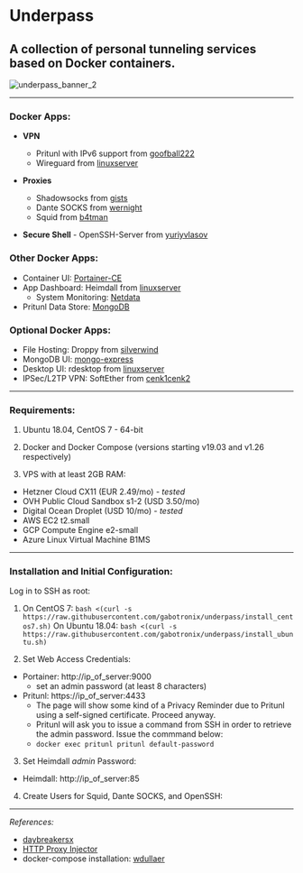 # Underpass

## A collection of personal tunneling services based on Docker containers.

![underpass_banner_2](https://user-images.githubusercontent.com/9207205/92270351-7afee480-ef18-11ea-815c-6e719869f848.png)

***

### Docker Apps:
- **VPN**
  - Pritunl with IPv6 support from [goofball222](https://hub.docker.com/r/goofball222/pritunl)
  - Wireguard from [linuxserver](https://hub.docker.com/r/linuxserver/wireguard)

- **Proxies**
  - Shadowsocks from [gists](https://hub.docker.com/r/gists/shadowsocks-libev)
  - Dante SOCKS from [wernight](https://hub.docker.com/r/wernight/dante)
  - Squid from [b4tman](https://hub.docker.com/r/b4tman/squid)

- **Secure Shell** - OpenSSH-Server from [yuriyvlasov](https://hub.docker.com/r/yuriyvlasov/openssh-server)

### Other Docker Apps:
  - Container UI: [Portainer-CE](https://hub.docker.com/r/portainer/portainer)
  - App Dashboard: Heimdall from [linuxserver](https://hub.docker.com/r/linuxserver/heimdall)
    - System Monitoring: [Netdata](https://hub.docker.com/r/netdata/netdata)
  - Pritunl Data Store: [MongoDB](https://hub.docker.com/_/mongo)

### Optional Docker Apps:
  - File Hosting: Droppy from [silverwind](https://github.com/silverwind/droppy)
  - MongoDB UI: [mongo-express](https://hub.docker.com/_/mongo-express)
  - Desktop UI: rdesktop from [linuxserver](https://hub.docker.com/r/linuxserver/rdesktop)
  - IPSec/L2TP VPN: SoftEther from [cenk1cenk2](https://hub.docker.com/r/cenk1cenk2/softether-vpnsrv)

***

### Requirements:
1. Ubuntu 18.04, CentOS 7 - 64-bit

2. Docker and Docker Compose (versions starting v19.03 and v1.26 respectively)

3. VPS with at least 2GB RAM:
  - Hetzner Cloud CX11 (EUR 2.49/mo) - _tested_
  - OVH Public Cloud Sandbox s1-2 (USD 3.50/mo)
  - Digital Ocean Droplet (USD 10/mo) - _tested_
  - AWS EC2 t2.small
  - GCP Compute Engine e2-small
  - Azure Linux Virtual Machine B1MS

***

### Installation and Initial Configuration:
Log in to SSH as root:

1. On CentOS 7: `bash <(curl -s https://raw.githubusercontent.com/gabotronix/underpass/install_centos7.sh)`
   On Ubuntu 18.04: `bash <(curl -s https://raw.githubusercontent.com/gabotronix/underpass/install_ubuntu.sh)`

2. Set Web Access Credentials:
  - Portainer: http://ip_of_server:9000
    - set an admin password (at least 8 characters)
  - Pritunl: https://ip_of_server:4433
    - The page will show some kind of a Privacy Reminder due to Pritunl using a self-signed certificate. Proceed anyway.
    - Pritunl will ask you to issue a command from SSH in order to retrieve the admin password. Issue the commmand below:
    - `docker exec pritunl pritunl default-password`

3. Set Heimdall _admin_ Password:
  - Heimdall: http://ip_of_server:85

4. Create Users for Squid, Dante SOCKS, and OpenSSH:

***

_References:_

- [daybreakersx](https://github.com/daybreakersx)
- [HTTP Proxy Injector](https://github.com/a-dev1412/a-dev1412.github.io)
- docker-compose installation: [wdullaer](https://gist.githubusercontent.com/wdullaer/f1af16bd7e970389bad3/raw/4a5a72aece57e1deca926894e5919f90350c706d/install.sh)
